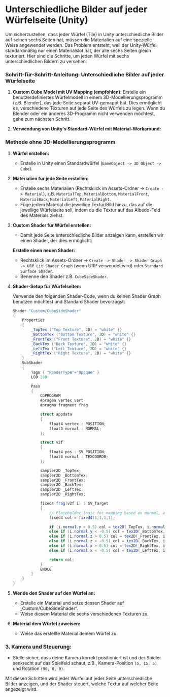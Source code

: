 # Unterschiedliche Bilder auf jeder Würfelseite (Unity)

Um sicherzustellen, dass jeder Würfel (Tile) in Unity unterschiedliche Bilder auf seinen sechs Seiten hat, müssen die Materialien auf eine spezielle Weise angewendet werden. Das Problem entsteht, weil der Unity-Würfel standardmäßig nur einen Materialslot hat, der alle sechs Seiten gleich texturiert. Hier sind die Schritte, um jeden Würfel mit sechs unterschiedlichen Bildern zu versehen:

### Schritt-für-Schritt-Anleitung: Unterschiedliche Bilder auf jeder Würfelseite

1. **Custom Cube Model mit UV Mapping (empfohlen)**: Erstelle ein benutzerdefiniertes Würfelmodell in einem 3D-Modellierungsprogramm (z.B. Blender), das jede Seite separat UV-gemappt hat. Dies ermöglicht es, verschiedene Texturen auf jede Seite des Würfels zu legen. Wenn du Blender oder ein anderes 3D-Programm nicht verwenden möchtest, gehe zum nächsten Schritt.

2. **Verwendung von Unity's Standard-Würfel mit Material-Workaround:**

### Methode ohne 3D-Modellierungsprogramm

1. **Würfel erstellen:**
   - Erstelle in Unity einen Standardwürfel (`GameObject -> 3D Object -> Cube`).

2. **Materialien für jede Seite erstellen:**
   - Erstelle sechs Materialien (Rechtsklick im Assets-Ordner -> `Create -> Material`), z.B. `MaterialTop`, `MaterialBottom`, `MaterialFront`, `MaterialBack`, `MaterialLeft`, `MaterialRight`.
   - Füge jedem Material die jeweilige Textur/Bild hinzu, das auf die jeweilige Würfelseite soll, indem du die Textur auf das Albedo-Feld des Materials ziehst.

3. **Custom Shader für Würfel erstellen:**
   - Damit jede Seite unterschiedliche Bilder anzeigen kann, erstellen wir einen Shader, der dies ermöglicht:

   **Erstelle einen neuen Shader:**
   - Rechtsklick im Assets-Ordner -> `Create -> Shader -> Shader Graph -> URP Lit Shader Graph` (wenn URP verwendet wird) oder `Standard Surface Shader`.
   - Benenne den Shader z.B. `CubeSideShader`.

4. **Shader-Setup für Würfelseiten:**
   
   Verwende den folgenden Shader-Code, wenn du keinen Shader Graph benutzen möchtest und Standard Shader bevorzugst:

   ```csharp
   Shader "Custom/CubeSideShader"
   {
       Properties
       {
           _TopTex ("Top Texture", 2D) = "white" {}
           _BottomTex ("Bottom Texture", 2D) = "white" {}
           _FrontTex ("Front Texture", 2D) = "white" {}
           _BackTex ("Back Texture", 2D) = "white" {}
           _LeftTex ("Left Texture", 2D) = "white" {}
           _RightTex ("Right Texture", 2D) = "white" {}
       }
       SubShader
       {
           Tags { "RenderType"="Opaque" }
           LOD 200

           Pass
           {
               CGPROGRAM
               #pragma vertex vert
               #pragma fragment frag

               struct appdata
               {
                   float4 vertex : POSITION;
                   float3 normal : NORMAL;
               };

               struct v2f
               {
                   float4 pos : SV_POSITION;
                   float3 normal : TEXCOORD0;
               };

               sampler2D _TopTex;
               sampler2D _BottomTex;
               sampler2D _FrontTex;
               sampler2D _BackTex;
               sampler2D _LeftTex;
               sampler2D _RightTex;

               fixed4 frag(v2f i) : SV_Target
               {
                   // Placeholder logic for mapping based on normal, adjust as needed
                   fixed4 col = fixed4(1,1,1,1);

                   if (i.normal.y > 0.5) col = tex2D(_TopTex, i.normal.xy); // Top
                   else if (i.normal.y < -0.5) col = tex2D(_BottomTex, i.normal.xy); // Bottom
                   else if (i.normal.z > 0.5) col = tex2D(_FrontTex, i.normal.xy); // Front
                   else if (i.normal.z < -0.5) col = tex2D(_BackTex, i.normal.xy); // Back
                   else if (i.normal.x > 0.5) col = tex2D(_RightTex, i.normal.xy); // Right
                   else if (i.normal.x < -0.5) col = tex2D(_LeftTex, i.normal.xy); // Left

                   return col;
               }
               ENDCG
           }
       }
   }
   ```

5. **Wende den Shader auf den Würfel an:**
   - Erstelle ein Material und setze dessen Shader auf „Custom/CubeSideShader“.
   - Weise diesem Material die sechs verschiedenen Texturen zu.

6. **Material dem Würfel zuweisen:**
   - Weise das erstellte Material deinem Würfel zu.

### 3. **Kamera und Steuerung**:
   
- Stelle sicher, dass deine Kamera korrekt positioniert ist und der Spieler senkrecht auf das Spielfeld schaut, z.B., Kamera-Position `(5, 15, 5)` und Rotation `(90, 0, 0)`.

Mit diesen Schritten wird jeder Würfel auf jeder Seite unterschiedliche Bilder anzeigen, und der Shader steuert, welche Textur auf welcher Seite angezeigt wird.

